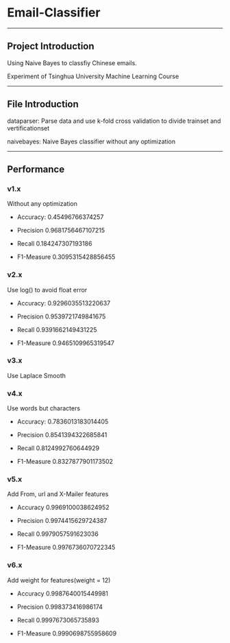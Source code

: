 # Email-Classifier

---

## Project Introduction

Using Naive Bayes to classfiy Chinese emails.

Experiment of Tsinghua University Machine Learning Course 

---

## File Introduction

dataparser: Parse data and use k-fold cross validation to divide trainset and vertificationset

naivebayes: Naive Bayes classifier without any optimization

---

## Performance

### v1.x

Without any optimization

- Accuracy:  0.45496766374257

- Precision 0.9681756467107215

- Recall 0.184247307193186

- F1-Measure 0.3095315428856455

### v2.x

Use log() to avoid float error

- Accuracy:  0.9296035513220637

- Precision 0.9539721749841675

- Recall 0.9391662149431225

- F1-Measure 0.9465109965319547

### v3.x

Use Laplace Smooth

### v4.x

Use words but characters

- Accuracy:  0.7836013183014405

- Precision 0.8541394322685841

- Recall 0.8124992760644929

- F1-Measure 0.8327877901173502

### v5.x

Add From, url and X-Mailer features

- Accuracy 0.9969100038624952

- Precision 0.9974415629724387

- Recall 0.9979057591623036

- F1-Measure 0.9976736070722345

### v6.x

Add weight for features(weight = 12)

- Accuracy 0.9987640015449981

- Precision 0.998373416986174

- Recall 0.9997673065735893

- F1-Measure 0.9990698755958609
